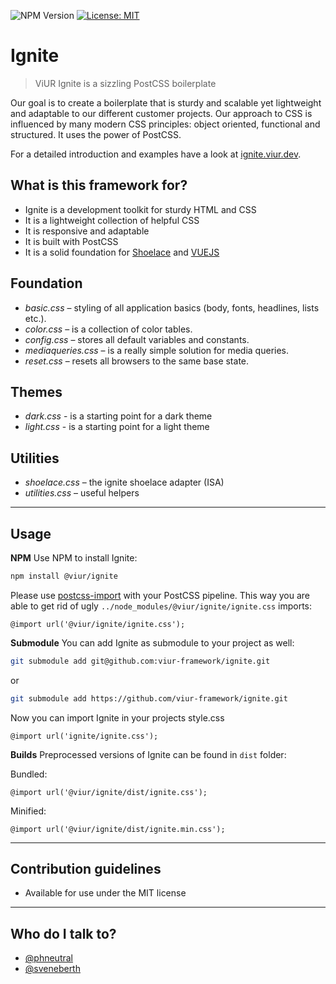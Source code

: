 ![NPM Version](https://img.shields.io/npm/v/%40viur%2Fignite) [![License: MIT](https://img.shields.io/npm/l/@viur/ignite)](https://raw.githubusercontent.com/viur-ignite/ignite/master/LICENSE)


# Ignite
> ViUR Ignite is a sizzling PostCSS boilerplate  

Our goal is to create a boilerplate that is sturdy and scalable 
yet lightweight and adaptable to our different customer projects.
Our approach to CSS is influenced by many modern CSS principles: object oriented, functional and structured.
It uses the power of PostCSS. 

For a detailed introduction and examples have a look at [ignite.viur.dev](https://ignite.viur.dev).

## What is this framework for?
* Ignite is a development toolkit for sturdy HTML and CSS
* It is a lightweight collection of helpful CSS 
* It is responsive and adaptable
* It is built with PostCSS
* It is a solid foundation for [Shoelace](https://github.com/viur-framework/vi-shoelace) and [VUEJS](https://github.com/viur-framework/vi-vue-components)

## Foundation
* _basic.css_ – styling of all application basics (body, fonts, headlines, lists etc.).
* _color.css_ – is a collection of color tables.
* _config.css_ – stores all default variables and constants.
* _mediaqueries.css_ – is a really simple solution for media queries.
* _reset.css_ – resets all browsers to the same base state.

## Themes
* _dark.css_ - is a starting point for a dark theme
* _light.css_ - is a starting point for a light theme

## Utilities
* _shoelace.css_ – the ignite shoelace adapter (ISA)
* _utilities.css_ – useful helpers

---

## Usage

**NPM**
Use NPM to install Ignite: 
```bash
npm install @viur/ignite 
```

Please use [postcss-import](https://www.npmjs.com/package/postcss-import) with your PostCSS pipeline.
This way you are able to get rid of ugly `../node_modules/@viur/ignite/ignite.css` imports:

```postcss
@import url('@viur/ignite/ignite.css');
```

**Submodule**
You can add Ignite as submodule to your project as well:
```bash
git submodule add git@github.com:viur-framework/ignite.git
```
or
```bash
git submodule add https://github.com/viur-framework/ignite.git
```
Now you can import Ignite in your projects style.css
```postcss
@import url('ignite/ignite.css');
```

**Builds**
Preprocessed versions of Ignite can be found in `dist` folder:

Bundled: 
```postcss
@import url('@viur/ignite/dist/ignite.css');
```
 
Minified:
```postcss
@import url('@viur/ignite/dist/ignite.min.css');
```

---

## Contribution guidelines
* Available for use under the MIT license

---

## Who do I talk to?
* [@phneutral](https://github.com/phneutral)
* [@sveneberth](https://github.com/sveneberth)
